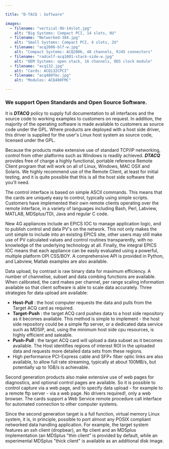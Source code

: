 ```yaml
---

title: "D-TACQ : Software"

images:
  - filename: "vertical-9U-14slot.jpg"
    alt: "Big Systems: Compact PCI, 14 slots, 9U"
  - filename: "Networked-384.jpg"
    alt: "Small Systems: Compact PCI, 4 slots, 2U"
  - filename: "acq2006-blf-w.jpg"
    alt: "Compact Systems: ACQ2006, 48 channels, RJ45 connectors"
  - filename: "radcelf-acq1001-stack-side-w.jpg"
    alt: "OEM Systems: open stack, 16 channels, DDS clock module"
  - filename: "acq132.jpg"
    alt: "Cards: ACQ132CPCI"
  - filename: "acq480fmc.jpg"
    alt: "Modules: ACQ480FMC"

---
```


### We support Open Standards and Open Source Software.

It is ***DTACQ*** policy to supply full documentation to all interfaces and the source code to working examples  to customers on request. In addition, the majority of the operating software is made available to customers as source code under the <tooltip>GPL</tooltip>. Where products are deployed with a host side driver, this driver is supplied for the user's Linux host system as source code, licensed under the <tooltip>GPL</tooltip>. 

Because the products make extensive use of standard TCP/IP networking, control from other platforms such as Windows is readily achieved. ***DTACQ*** provides free of charge a highly functional, portable reference Remote Client program that will work on all of Linux, Windows, MAC OSX and Solaris. We highly recommend use of the Remote Client, at least for initial testing, and it is quite possible that this is all the host side software that you'll need.

The control interface is based on simple ASCII commands. This means that the cards are uniquely easy to control, typically using simple scripts. Customers have implemented their own remote clients operating over the remote interface, in a variety of languages including Bash, Perl, Labview, MATLAB, <tooltip>MDSplus</tooltip>/TDI, Java and regular C code.

New 4G appliances include an  <tooltip>EPICS</tooltip> IOC to manage application logic, and to publish control and data PV's on the network. This not only makes the unit simple to include into an existing <tooltip>EPICS</tooltip> site, other users may still make use of PV calculated values and control routines transparently, with no knowledge of the underlying technology at all. Finally, the integral <tooltip>EPICS</tooltip> IOC means that each appliance can be easily evaluated using a powerful, multiple platform OPI <tooltip>CSS/BOY</tooltip>. A comprehensive API is provided in Python, and Labview, Matlab examples are also available.
		   
Data upload, by contrast is raw binary data for maximum efficiency. A number of channelise, subset and data combing functions are available. When calibrated, the card makes per channel, per range scaling information available so that client software is able to scale data accurately. Three strategies for data upload are available:

*  <b>Host-Pull</b> : the host computer requests the data and pulls from the Target ACQ card as required.
*  <b>Target-Push</b> : the target ACQ card pushes data to a host side repository as it becomes available. This method is simple to implement - the host side repository could be a simple ftp server, or a dedicated data service such as MDSIP, and, using the minimum host side cpu resources, is highly efficient and saleable.
*  <b>Push-Pull</b> : the target ACQ card will upload a data subset as it becomes available. The Host identifies regions of interest ROI in the uploaded data and requests more detailed data sets from these regions.
*  High  performance PCI-Express cable and SFP+ fiber optic links are also available, to allow full rate streaming, typically at about 100MB/s, but potentially up to 1GB/s is achievable.

Second generation products also make extensive use of web pages for diagnostics, and optional control pages are available. So it is possible to control capture via a web page, and to specify data upload - for example to a remote ftp server - via a web page. No drivers required!, only a web browser. The cards support a Web Service remote procedure call interface for automated connection to other computer systems.

Since the second generation target is a full function, virtual memory Linux system, it is, in principle, possible to port almost any POSIX compliant networked data handling application. For example, the target system features an ssh client (<tooltip>dropbear</tooltip>), an ftp client and an <tooltip>MDSplus</tooltip> implementation (an <tooltip>MDSplus</tooltip> "thin client" is provided by default, while an experimental <tooltip>MDSplus</tooltip> "thick client" is available as an additional disk image.